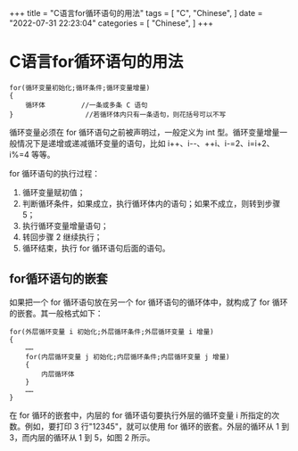 +++
title = "C语言for循环语句的用法"
tags = [
"C",
"Chinese",
]
date = "2022-07-31 22:23:04"
categories = [
"Chinese",
]
+++
 
# C语言for循环语句的用法



    
    for(循环变量初始化;循环条件;循环变量增量)
    {
        循环体         //一条或多条 C 语句
    }                  //若循环体内只有一条语句，则花括号可以不写

  
循环变量必须在 for 循环语句之前被声明过，一般定义为 int 型。循环变量增量一般情况下是递增或递减循环变量的语句，比如
i++、i--、++i、i-=2、i=i+2、i%=4 等等。  
  

for 循环语句的执行过程：

1) 循环变量赋初值；  
2) 判断循环条件，如果成立，执行循环体内的语句；如果不成立，则转到步骤 5；  
3) 执行循环变量增量语句；  
4) 转回步骤 2 继续执行；  
5) 循环结束，执行 for 循环语句后面的语句。





##  for循环语句的嵌套

如果把一个 for 循环语句放在另一个 for 循环语句的循环体中，就构成了 for 循环的嵌套。其一般格式如下：  

    
    
    for(外层循环变量 i 初始化;外层循环条件;外层循环变量 i 增量)
    {
        ……
        for(内层循环变量 j 初始化;内层循环条件;内层循环变量 j 增量)  
        {
            内层循环体
        }
        ……
    }
    

  
在 for 循环的嵌套中，内层的 for 循环语句要执行外层的循环变量 i 所指定的次数。例如，要打印 3 行"12345"，就可以使用 for
循环的嵌套。外层的循环从 1 到 3，而内层的循环从 1 到 5，如图 2 所示。  
  



